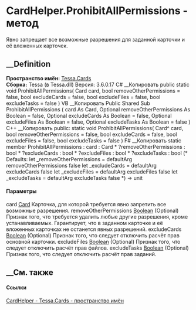 # CardHelper.ProhibitAllPermissions - метод
Явно запрещает все возможные разрешения для заданной карточки и её вложенных
карточек.
## __Definition
 **Пространство имён:** [Tessa.Cards](N_Tessa_Cards.htm)  
 **Сборка:** Tessa (в Tessa.dll) Версия: 3.6.0.17
C# __Копировать
     public static void ProhibitAllPermissions(
    	Card card,
    	bool removeOtherPermissions = false,
    	bool excludeCards = false,
    	bool excludeFiles = false,
    	bool excludeTasks = false
    )
VB __Копировать
     Public Shared Sub ProhibitAllPermissions ( 
    	card As Card,
    	Optional removeOtherPermissions As Boolean = false,
    	Optional excludeCards As Boolean = false,
    	Optional excludeFiles As Boolean = false,
    	Optional excludeTasks As Boolean = false
    )
C++ __Копировать
     public:
    static void ProhibitAllPermissions(
    	Card^ card, 
    	bool removeOtherPermissions = false, 
    	bool excludeCards = false, 
    	bool excludeFiles = false, 
    	bool excludeTasks = false
    )
F# __Копировать
     static member ProhibitAllPermissions : 
            card : Card * 
            ?removeOtherPermissions : bool * 
            ?excludeCards : bool * 
            ?excludeFiles : bool * 
            ?excludeTasks : bool 
    (* Defaults:
            let _removeOtherPermissions = defaultArg removeOtherPermissions false
            let _excludeCards = defaultArg excludeCards false
            let _excludeFiles = defaultArg excludeFiles false
            let _excludeTasks = defaultArg excludeTasks false
    *)
    -> unit 
#### Параметры
card [Card](T_Tessa_Cards_Card.htm)
    Карточка, для которой требуется явно запретить все возможные разрешения.
removeOtherPermissions
[Boolean](https://learn.microsoft.com/dotnet/api/system.boolean) (Optional)
     Признак того, что требуется удалить любые другие разрешения, кроме устанавливаемых. Гарантирует, что в заданном карточке и её вложенных карточках не останется явных разрешений. 
excludeCards [Boolean](https://learn.microsoft.com/dotnet/api/system.boolean)
(Optional)
    Признак того, что следует отключить расчёт прав основной карточки.
excludeFiles [Boolean](https://learn.microsoft.com/dotnet/api/system.boolean)
(Optional)
    Признак того, что следует отключить расчёт прав файлов.
excludeTasks [Boolean](https://learn.microsoft.com/dotnet/api/system.boolean)
(Optional)
    Признак того, что следует отключить расчёт прав заданий.
##  __См. также
#### Ссылки
[CardHelper - ](T_Tessa_Cards_CardHelper.htm)
[Tessa.Cards - пространство имён](N_Tessa_Cards.htm)

